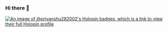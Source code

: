 ### Hi there 👋

<!--
**Priyanshu282002/Priyanshu282002** is a ✨ _special_ ✨ repository because its `README.md` (this file) appears on your GitHub profile.

Here are some ideas to get you started:

- 🔭 I’m currently working on ...
- 🌱 I’m currently learning ...
- 👯 I’m looking to collaborate on ...
- 🤔 I’m looking for help with ...
- 💬 Ask me about ...
- 📫 How to reach me: ...
- 😄 Pronouns: ...
- ⚡ Fun fact: ...
-->
[![An image of @priyanshu282002's Holopin badges, which is a link to view their full Holopin profile](https://holopin.me/priyanshu282002)](https://holopin.io/@priyanshu282002)
